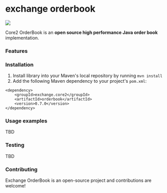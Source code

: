 # exchange orderbook
[![][license img]][license]

Core2 OrderBook is an **open source high performance Java order book** implementation. 

### Features

### Installation
1. Install library into your Maven's local repository by running `mvn install`
2. Add the following Maven dependency to your project's `pom.xml`:
```
<dependency>
    <groupId>exchange.core2</groupId>
    <artifactId>orderbook</artifactId>
    <version>0.7.0</version>
</dependency>
```

### Usage examples

TBD

### Testing

TBD

### Contributing
Exchange OrderBook is an open-source project and contributions are welcome!

[license]:LICENSE
[license img]:https://img.shields.io/badge/License-Apache%202-blue.svg
